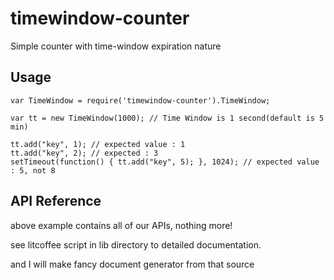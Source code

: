 timewindow-counter
==================

Simple counter with time-window expiration nature

## Usage

    var TimeWindow = require('timewindow-counter').TimeWindow;
    
    var tt = new TimeWindow(1000); // Time Window is 1 second(default is 5 min)
    
    tt.add("key", 1); // expected value : 1
    tt.add("key", 2); // expected : 3
    setTimeout(function() { tt.add("key", 5); }, 1024); // expected value : 5, not 8

## API Reference

above example contains all of our APIs, nothing more!

see litcoffee script in lib directory to detailed documentation.

and I will make fancy document generator from that source
